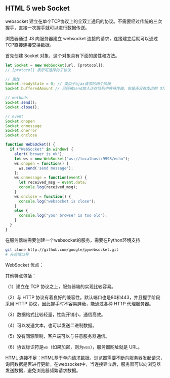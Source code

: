 ## HTML 5 web Socket

websocket 建立在单个TCP协议上的全双工通讯的协议。不需要经过传统的三次握手，直接一次握手就可以进行数据传送。

浏览器通过 JS 向服务器建立 websocket 连接的请求，连接建立后就可以通过TCP直接连接交换数据。

首先创建 Socket 对象，这个对象具有下面的属性和方法。

~~~js
let Socket = new WebSocket(url, [protocol]);
// [protocol] 表示可选择的子协议

// 属性
Socket.readyState = 0; // 类似于ajax请求的四个阶段
Socket.bufferedAmount // 已经被send放入正在队列中等待传输，但是还没有发出的 UTF-8 文本字节数。

// methods
Socket.send();
Socket.close();

// event
Socket.onopen
Socket.onmessage
Socket.onerror
Socket.onclose

~~~



~~~js
function WebSOcket() {
  if ("WebSocket" in window) {
    alert('brower is ok');
    let ws = new WebSocket("ws://localhost:9998/echo");
    ws.onopen = function() {
      ws.send('send message');
    };
    ws.onmessage = function(event) {
      let received_msg = event.data;
      console.log(received_msg);
    }
    ws.onclose = function() {
      console.log("websocket is close");
    }
    else {
      console.log("your browser is too old");
    }
  }
}
~~~

在服务器端需要创建一个websocket的服务，需要在Python环境支持

```bash
git clone http://github.com/google/pywebsocket.git
# 开启端口号
```

WebSocket 优点：

其他特点包括：

（1）建立在 TCP 协议之上，服务器端的实现比较容易。

（2）与 HTTP 协议有着良好的兼容性。默认端口也是80和443，并且握手阶段采用 HTTP 协议，因此握手时不容易屏蔽，能通过各种 HTTP 代理服务器。

（3）数据格式比较轻量，性能开销小，通信高效。

（4）可以发送文本，也可以发送二进制数据。

（5）没有同源限制，客户端可以与任意服务器通信。

（6）协议标识符是`ws`（如果加密，则为`wss`），服务器网址就是 URL。

HTML 连接不足：HTML基于单向请求数据。浏览器需要不断向服务器发起请求，询问数据是否进行更新。在websocket中，当连接建立后，服务器可以向浏览器发送数据，避免浏览器频繁请求数据。